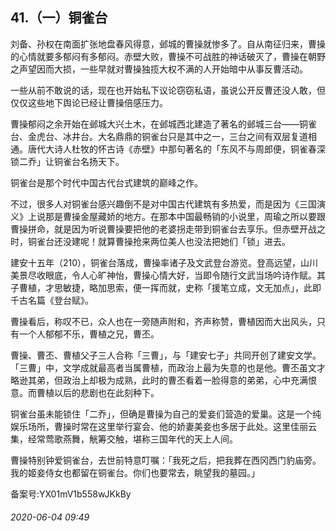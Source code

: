 ## 41.（一）铜雀台
刘备、孙权在南面扩张地盘春风得意，邺城的曹操就惨多了。自从南征归来，曹操的心情就要多郁闷有多郁闷。赤壁大败，曹操不可战胜的神话破灭了，曹操在朝野之声望因而大损，一些早就对曹操独揽大权不满的人开始暗中从事反曹活动。



一些从前不敢说的话，现在也开始私下议论窃窃私语，虽说公开反曹还没人敢，但仅仅这些地下舆论已经让曹操倍感压力。



曹操郁闷之余开始在邺城大兴土木，在邺城西北建造了著名的邺城三台——铜雀台、金虎台、冰井台。大名鼎鼎的铜雀台只是其中之一，三台之间有双层复道相通。唐代大诗人杜牧的怀古诗《赤壁》中那句著名的「东风不与周郎便，铜雀春深锁二乔」让铜雀台名扬天下。



铜雀台是那个时代中国古代台式建筑的巅峰之作。



不过，很多人对铜雀台感兴趣倒不是对中国古代建筑有多热爱，而是因为《三国演义》上说那是曹操金屋藏娇的地方。在那本中国最畅销的小说里，周瑜之所以要跟曹操拼命，就是因为听说曹操要把他的老婆拐走带到铜雀台去享乐。但赤壁开战之时，铜雀台还没建呢！就算曹操抢来两位美人也没法把她们「锁」进去。



建安十五年（210），铜雀台落成，曹操率诸子及文武登台游览。登高远望，山川美景尽收眼底，令人心旷神怡，曹操心情大好，当即令随行文武当场吟诗作赋。其子曹植，才思敏捷，略加思索，便一挥而就，史称「援笔立成，文无加点」，此即千古名篇《登台赋》。



曹操看后，称叹不已，众人也在一旁随声附和，齐声称赞，曹植因而大出风头，只有一个人郁郁不乐，曹植之兄，曹丕。



曹操、曹丕、曹植父子三人合称「三曹」，与「建安七子」共同开创了建安文学。「三曹」中，文学成就最高者当属曹植，而政治上最为失意的也是他。曹丕虽文才略逊其弟，但政治上却极为成熟，此时的曹丕看着一脸得意的弟弟，心中充满恨意。而曹植以后的悲剧也在此刻种下。



铜雀台虽未能锁住「二乔」，但确是曹操为自己的爱妾们营造的爱巢。这是一个纯娱乐场所，曹操时常在这里举行宴会、他的娇妻美妾也多居于此处。这里佳丽云集，经常莺歌燕舞，觥筹交触，堪称三国年代的天上人间。



曹操特别钟爱铜雀台，去世前特意叮嘱：「我死之后，把我葬在西冈西门豹庙旁。我的姬妾侍女也都留在铜雀台。你们也要常去，眺望我的墓园。」



备案号:YX01mV1b558wJKkBy


###### 2020-06-04 09:49
